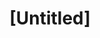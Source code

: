---
pid: MX169
title: "[Untitled]"
location_transcription: 
zipcode: '19143'
outside_phl: 
neighborhood: University City
age: '19'
age_range: 13-19
instagram: 
image_file_name: MX_169.jpg
proposal_transcription: |-
  1. a wall of all the Greats that succeeded from Philadelphia
  2. a better Love Park
  3. Color at the subway stops
topic: Environment,Philadelphia
topic_summary: 0, 0
type: Park
keywords_other: wall, greats, love park, subway stops
credit: 
image_labels: 
twitter: 
facebook: 
permalink: "/monuments/mx169/"
layout: item-page
---